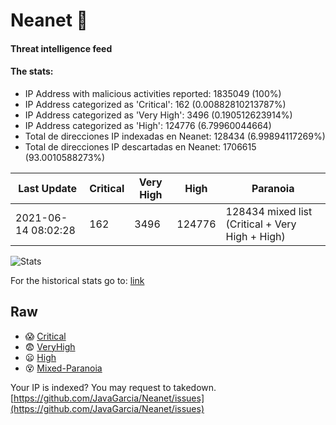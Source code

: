 # Neanet :hocho:
#### Threat intelligence feed
#### The stats:

- IP Address with malicious activities reported: 1835049 (100%)
- IP Address categorized as 'Critical':  162 (0.00882810213787%)
- IP Address categorized as 'Very High':  3496 (0.190512623914%)
- IP Address categorized as 'High':  124776 (6.79960044664)
- Total de direcciones IP indexadas en Neanet:  128434 (6.99894117269%)
- Total de direcciones IP descartadas en Neanet:  1706615 (93.0010588273%)

| Last Update | Critical | Very High | High | Paranoia |
| --- | --- | --- | --- | --- |
| 2021-06-14 08:02:28 | 162 | 3496 | 124776 | 128434 mixed list (Critical + Very High + High)|

![Stats](https://docs.google.com/spreadsheets/d/e/2PACX-1vSnaNMIXVabIpDJjufMlzH7poXnshF3mgd8Is1g9ytUEzVsP5my4Trn8f-xkoLLQ38xpL3HtmUexLo6/pubchart?oid=501124687&format=image)

For the historical stats go to: [link](/stats.csv)
## Raw
- :scream: [Critical](https://raw.githubusercontent.com/JavaGarcia/Neanet/master/blacklists/neanet_critical.txt)
- :fearful: [VeryHigh](https://raw.githubusercontent.com/JavaGarcia/Neanet/master/blacklists/neanet_veryHigh.txtt)
- :frowning: [High](https://raw.githubusercontent.com/JavaGarcia/Neanet/master/blacklists/neanet_high.txt)
- :dizzy_face: [Mixed-Paranoia](https://raw.githubusercontent.com/JavaGarcia/Neanet/master/blacklists/neanet_all.txt)


Your IP is indexed? You may request to takedown. [https://github.com/JavaGarcia/Neanet/issues](https://github.com/JavaGarcia/Neanet/issues)




































































































































































































































































































































































































































































































































































































































































































































































































































































































































































































































































































































































































































































































































































































































































































































































































































































































































































































































































































































































































































































































































































































































































































































































































































































































































































































































































































































































































































































































































































































































































































































































































































































































































































































































































































































































































































































































































































































































































































































































































































































































































































































































































































































































































































































































































































































































































































































































































































































































































































































































































































































































































































































































































































































































































































































































































































































































































































































































































































































































































































































































































































































































































































































































































































































































































































































































































































































































































































































































































































































































































































































































































